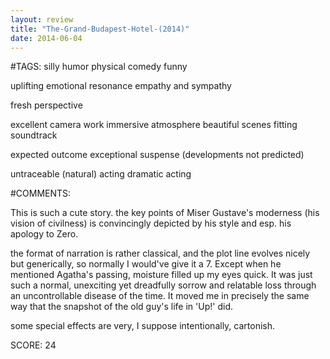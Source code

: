 ```yaml
---
layout: review
title: "The-Grand-Budapest-Hotel-(2014)"
date: 2014-06-04
---
```


#TAGS:
silly humor
physical comedy
funny

uplifting
emotional resonance
empathy and sympathy

fresh perspective

excellent camera work
immersive atmosphere
beautiful scenes
fitting soundtrack

expected outcome
exceptional suspense (developments not predicted)

untraceable (natural) acting
dramatic acting

#COMMENTS:

This is such a cute story. the key points of Miser Gustave's moderness (his vision of civilness) is convincingly depicted by his style and esp. his apology to Zero.

the format of narration is rather classical, and the plot line evolves nicely but generically, so normally I would've give it a 7. Except when he mentioned Agatha's passing, moisture filled up my eyes quick. It was just such a normal, unexciting yet dreadfully sorrow and relatable loss through an uncontrollable disease of the time. It moved me in precisely the same way that the snapshot of the old guy's life in 'Up!' did.

some special effects are very, I suppose intentionally, cartonish.





SCORE:
24
